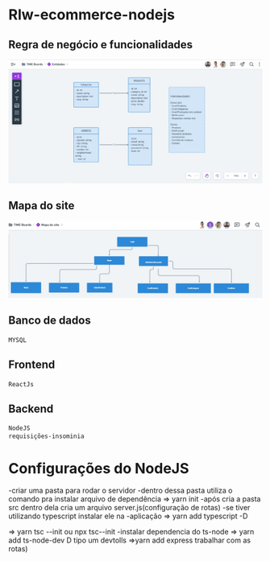 <!DOCTYPE html>
<html lang="pt-br">
<head>
<meta charset="UTF-8">
<meta name="viewport" content="width=device-width, initial-scale=1.0">
<meta http-equiv="X-UA-Compatible" content="ie=edge">
<meta name="Description" content="Enter your description here"/>
<link rel="stylesheet" href="https://cdnjs.cloudflare.com/ajax/libs/twitter-bootstrap/4.5.0/css/bootstrap.min.css">
<link rel="stylesheet" href="https://cdnjs.cloudflare.com/ajax/libs/font-awesome/5.14.0/css/all.min.css">
<link rel="stylesheet" href="assets/css/style.css">

</head>
<body>
<h1>Rlw-ecommerce-nodejs</h1>

## Regra de negócio e funcionalidades
 <img  src="web/src/assets/imagens/diagrama.jpeg"></img>
## Mapa do site
<img  src="web/src/assets/imagens/SiteMap.jpeg"></img>

## Banco de dados
    MYSQL
## Frontend
    ReactJs
## Backend
    NodeJS 
    requisições-insominia 
# Configurações do NodeJS
-criar uma pasta para rodar o servidor
-dentro dessa pasta utiliza o comando pra instalar arquivo de dependência 
=> yarn init
-após cria a pasta src dentro dela cria um arquivo server.js(configuração de rotas)
-se tiver utilizando typescript instalar ele na 
-aplicação
=> yarn add typescript -D

=> yarn tsc --init ou npx tsc--init
-instalar dependencia do ts-node
=> yarn add ts-node-dev D 
   tipo um devtolls
=>yarn add express
  trabalhar com as rotas)


</body>
</html>